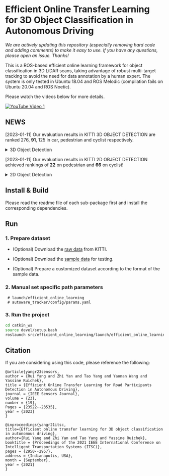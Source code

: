 # Efficient Online Transfer Learning for 3D Object Classification in Autonomous Driving #

*We are actively updating this repository (especially removing hard code and adding comments) to make it easy to use. If you have any questions, please open an issue. Thanks!*

This is a ROS-based efficient online learning framework for object classification in 3D LiDAR scans, taking advantage of robust multi-target tracking to avoid the need for data annotation by a human expert.
The system is only tested in Ubuntu 18.04 and ROS Melodic (compilation fails on Ubuntu 20.04 and ROS Noetic).

Please watch the videos below for more details.

[![YouTube Video 1](https://img.youtube.com/vi/wl5ehOFV5Ac/0.jpg)](https://www.youtube.com/watch?v=wl5ehOFV5Ac)

## NEWS
[2023-01-11] Our evaluation results in KITTI 3D OBJECT DETECTION are ranked 276, **91**, 125 in car, pedestrian and cyclist respectively.
<details>
  <summary>3D Object Detection</summary>

  *CAR*
  ![image](https://github.com/epan-utbm/efficient_online_learning/blob/master/IMG/EOTL-3D-CAR-276.png)

  *PEDESTRIAN*
  ![image](https://github.com/epan-utbm/efficient_online_learning/blob/master/IMG/EOTL-3D-PED-091.png)

  *CYCLIST*
  ![image](https://github.com/epan-utbm/efficient_online_learning/blob/master/IMG/EOTL-3D-CYC-125.png)
</details>

[2023-01-11] Our evaluation results in KITTI 2D OBJECT DETECTION achieved rankings of **22** on pedestrian and **66** on cyclist!
<details>
  <summary>2D Object Detection</summary>

  *CAR*
  ![image](https://github.com/epan-utbm/efficient_online_learning/blob/master/IMG/EOTL-2D-CAR-312.png)

  *PEDESTRIAN*
  ![image](https://github.com/epan-utbm/efficient_online_learning/blob/master/IMG/EOTL-2D-PED-022.png)

  *CYCLIST*
  ![image](https://github.com/epan-utbm/efficient_online_learning/blob/master/IMG/EOTL-2D-CYC-066.png)
</details>

## Install & Build
Please read the readme file of each sub-package first and install the corresponding dependencies.

## Run
### 1. Prepare dataset
* (Optional) Download the [raw data](http://www.cvlibs.net/datasets/kitti/raw_data.php)  from KITTI.

* (Optional) Download the [sample data](https://github.com/epan-utbm/efficient_online_learning/releases/download/sample_data/2011_09_26_drive_0005_sync.tar) for testing.

* (Optional) Prepare a customized dataset according to the format of the sample data.

### 2. Manual set specific path parameters
     # launch/efficient_online_learning
     # autoware_tracker/config/params.yaml

### 3. Run the project
```sh
cd catkin_ws
source devel/setup.bash
roslaunch src/efficient_online_learning/launch/efficient_online_learning.launch
```

## Citation

If you are considering using this code, please reference the following:

```
@article{yangr23sensors,
author = {Rui Yang and Zhi Yan and Tao Yang and Yaonan Wang and Yassine Ruichek},
title = {Efficient Online Transfer Learning for Road Participants Detection in Autonomous Driving},
journal = {IEEE Sensors Journal},
volume = {23},
number = {19},
Pages = {23522--23535},
year = {2023}
}

@inproceedings{yangr21itsc,
title={Efficient online transfer learning for 3D object classification in autonomous driving},
author={Rui Yang and Zhi Yan and Tao Yang and Yassine Ruichek},
booktitle = {Proceedings of the 2021 IEEE International Conference on Intelligent Transportation Systems (ITSC)},
pages = {2950--2957},
address = {Indianapolis, USA},
month = {September},
year = {2021}
}
```
